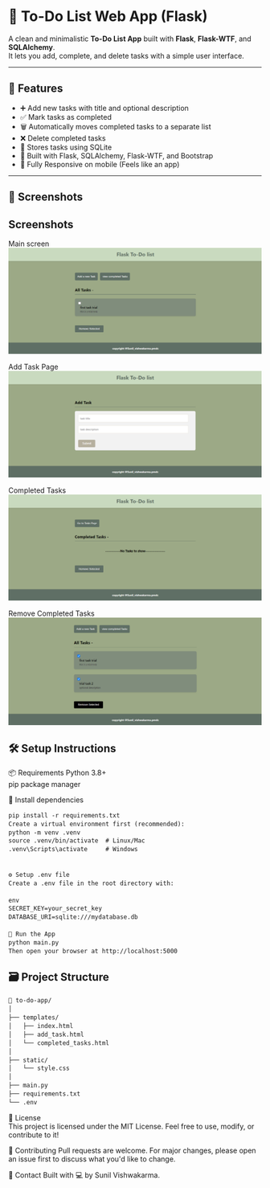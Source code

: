 # 📝 To-Do List Web App (Flask)

A clean and minimalistic **To-Do List App** built with **Flask**, **Flask-WTF**, and **SQLAlchemy**.  
It lets you add, complete, and delete tasks with a simple user interface.

---

## 🚀 Features

- ➕ Add new tasks with title and optional description
- ✅ Mark tasks as completed
- 🗑️ Automatically moves completed tasks to a separate list
- ❌ Delete completed tasks
- 💾 Stores tasks using SQLite
- 🧠 Built with Flask, SQLAlchemy, Flask-WTF, and Bootstrap
- 📱 Fully Responsive on mobile (Feels like an app)

---

## 📸 Screenshots

<h2>Screenshots</h2>

Main screen  
![Main Page](screenshots/home.png)

Add Task Page  
![Add Task](screenshots/add-task.png)

Completed Tasks  
![Completed Tasks](screenshots/completed-tasks.png)

Remove Completed Tasks  
![Remove completed Tasks](screenshots/remove-tasks.png)


## 🛠️ Setup Instructions
📦 Requirements
Python 3.8+                
pip package manager

🧱 Install dependencies
```html
pip install -r requirements.txt 
Create a virtual environment first (recommended):
python -m venv .venv
source .venv/bin/activate  # Linux/Mac 
.venv\Scripts\activate     # Windows


⚙️ Setup .env file
Create a .env file in the root directory with:

env
SECRET_KEY=your_secret_key
DATABASE_URI=sqlite:///mydatabase.db

🚦 Run the App
python main.py
Then open your browser at http://localhost:5000
```
## 🗃️ Project Structure
```html
📁 to-do-app/
│
├── templates/
│   ├── index.html
│   ├── add_task.html
│   └── completed_tasks.html
│
├── static/
│   └── style.css
│
├── main.py
├── requirements.txt
└── .env
```
📄 License <br>
This project is licensed under the MIT License.
Feel free to use, modify, or contribute to it!

🙌 Contributing
Pull requests are welcome. For major changes, please open an issue first to discuss what you'd like to change.

💬 Contact
Built with 💻 by Sunil Vishwakarma.
